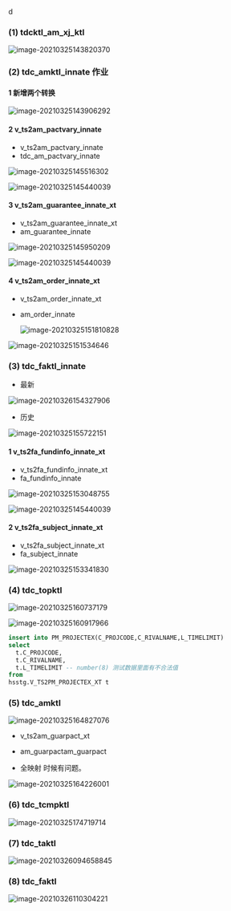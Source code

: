 d



### (1) tdcktl_am_xj_ktl

![image-20210325143820370](https://gitee.com/ZXiangC/picture/raw/master/img/image-20210325143820370.png)	

###  (2) tdc_amktl_innate 作业

#### 1 新增两个转换

![image-20210325143906292](https://gitee.com/ZXiangC/picture/raw/master/img/image-20210325143906292.png)

#### 2   v_ts2am_pactvary_innate

- v_ts2am_pactvary_innate
- tdc_am_pactvary_innate

![image-20210325145516302](https://gitee.com/ZXiangC/picture/raw/master/img/image-20210325145516302.png)



![image-20210325145440039](https://gitee.com/ZXiangC/picture/raw/master/img/image-20210325145440039.png)

#### 3  v_ts2am_guarantee_innate_xt

- v_ts2am_guarantee_innate_xt
- am_guarantee_innate

![image-20210325145950209](https://gitee.com/ZXiangC/picture/raw/master/img/image-20210325145950209.png)

![image-20210325145440039](https://gitee.com/ZXiangC/picture/raw/master/img/image-20210325145440039.png)



#### 4  v_ts2am_order_innate_xt

- v_ts2am_order_innate_xt

- am_order_innate

  ![image-20210325151810828](C:/Users/chenzx31065/AppData/Roaming/Typora/typora-user-images/image-20210325151810828.png)

![image-20210325151534646](https://gitee.com/ZXiangC/picture/raw/master/img/image-20210325151534646.png)

### (3) tdc_faktl_innate

- 最新



![image-20210326154327906](https://gitee.com/ZXiangC/picture/raw/master/img/image-20210326154327906.png)

- 历史

![image-20210325155722151](https://gitee.com/ZXiangC/picture/raw/master/img/image-20210325155722151.png)

#### 1 v_ts2fa_fundinfo_innate_xt

- v_ts2fa_fundinfo_innate_xt
- fa_fundinfo_innate

![image-20210325153048755](https://gitee.com/ZXiangC/picture/raw/master/img/image-20210325153048755.png)

![image-20210325145440039](https://gitee.com/ZXiangC/picture/raw/master/img/image-20210325145440039.png)



#### 2 v_ts2fa_subject_innate_xt

- v_ts2fa_subject_innate_xt
- fa_subject_innate

![image-20210325153341830](https://gitee.com/ZXiangC/picture/raw/master/img/image-20210325153341830.png)

### (4) tdc_topktl 

![image-20210325160737179](https://gitee.com/ZXiangC/picture/raw/master/img/image-20210325160737179.png)



![image-20210325160917966](https://gitee.com/ZXiangC/picture/raw/master/img/image-20210325160917966.png)



```sql
insert into PM_PROJECTEX(C_PROJCODE,C_RIVALNAME,L_TIMELIMIT)
select 
  t.C_PROJCODE,
  t.C_RIVALNAME,
  t.L_TIMELIMIT -- number(8) 测试数据里面有不合法值
from
hsstg.V_TS2PM_PROJECTEX_XT t
```

### (5) tdc_amktl

![image-20210325164827076](https://gitee.com/ZXiangC/picture/raw/master/img/image-20210325164827076.png)

- v_ts2am_guarpact_xt

- am_guarpactam_guarpact
- 全映射 时候有问题。

![image-20210325164226001](https://gitee.com/ZXiangC/picture/raw/master/img/image-20210325164226001.png)



### (6)  tdc_tcmpktl

![image-20210325174719714](https://gitee.com/ZXiangC/picture/raw/master/img/image-20210325174719714.png)



### (7) tdc_taktl



![image-20210326094658845](https://gitee.com/ZXiangC/picture/raw/master/img/image-20210326094658845.png)

### (8) tdc_faktl

![image-20210326110304221](https://gitee.com/ZXiangC/picture/raw/master/img/image-20210326110304221.png)

